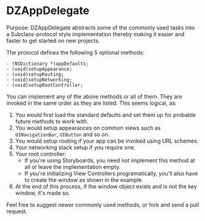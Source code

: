 # DZAppDelegate

Purpose: DZAppDelegate abstracts some of the commonly used tasks into a Subclass-protocol style implementation thereby making it easier and faster to get started on new projects.

The protocol defines the following 5 optional methods:

    - (NSDictionary *)appDefaults;
    - (void)setupAppearance;
    - (void)setupRouting;
    - (void)setupNetworking;
    - (void)setupRootController;
    
You can implement any of the above methods or all of them. They are invoked in the same order as they are listed. This seems logical, as:  
1. You would first load the standard defaults and set them up for probable future methods to work with.  
2. You would setup appearances on common views such as `UINavigationBar`, `UIButton` and so on.  
3. You would setup routing if your app can be invoked using URL schemes.  
4. Your networking stack setup if you require one.  
5. Your root controller:  
    - If you're using Storyboards, you need not implement this method at all or leave the implementation empty.   
    - If you're initializing View Controllers programatically, you'll also have to create the window as shown in the example.  
6. At the end of this process, if the window object exists and is not the key window, it's made so.  

Feel free to suggest newer commonly used methods, or fork and send a pull request.  
